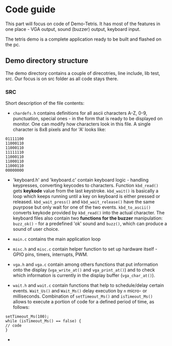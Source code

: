 # Code guide

This part will focus on code of Demo-Tetris. It has most of the features in one place - VGA output, sound (buzzer) output, keyboard input.

The tetris demo is a complete application ready to be built and flashed on the pc.

## Demo directory structure

The demo directory contains a couple of direcotries, line include, lib test, src. Our focus is on src folder as all code stays there. 

### SRC

Short description of the file contents:

 - `chardefs.h` contains definitions for all ascii characters A-Z, 0-9, punctuation, special ones - in the form that is ready to be displayed on monitor. One can modify how characters look in this file. A single character is 8x8 pixels and for 'A' looks like:
  ```
  01111100
  11000110
  11000110
  11111110
  11000110
  11000110
  11000110
  00000000
  ```

 - 'keyboard.h' and 'keyboard.c' contain keyboard logic - handling keypresses, converting keycodes to characters. Function `kbd_read()` gets **keykode** value from the last keystroke. `kbd_wait()` is basically a loop which keeps running until a key on keyboard is either pressed or released. `kbd_wait_press()` and `kbd_wait_release()` have the same puyrpose but only wait for one of the two events. `kbd_to_ascii()` converts keykode provided by `kbd_read()` into the actual character. The keyboard  files also contain two **functions for the buzzer** manipulation: `buzz_ok()` - for a predefined 'ok' sound and `buzz()`, which can produce a sound of user choice.

 - `main.c` contains the main application loop

 - `misc.h` and `misc.c` contain helper function to set up hardware itself - GPIO pins, timers, interrupts, PWM.

 - `vga.h` and `vga.c` contain  among others functions that put information onto the display (`vga_write_at()` and `vga_print_at()`) and to check which information is currently in the display buffer (`vga_char_at()`).

 - `wait.h` and `wait.c` contain functions that help to schedule/delay certain events. `Wait_Us()` and `Wait_Ms()` delay execution by `n` micro- or milliseconds. Combination of `setTimeout_Ms()` and `isTimeout_Ms()` allows to execute a portion of code for a defined period of time, as follows:
```
setTimeout_Ms(100);
while (isTimeout_Ms() == false) {
// code
}
```

 - 
